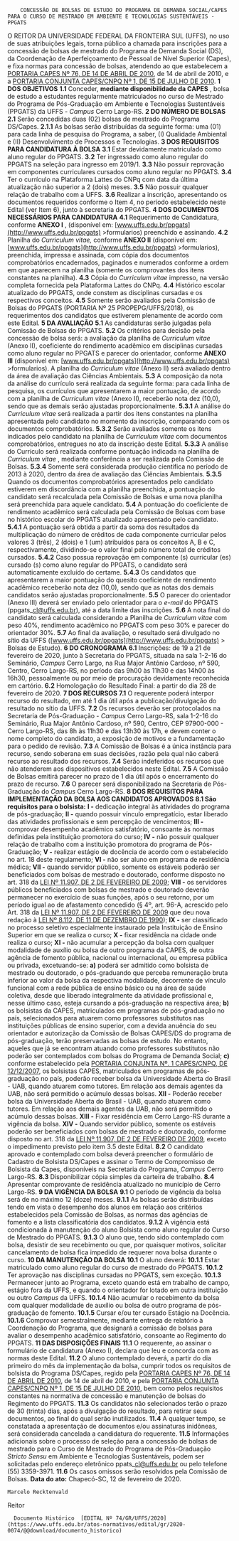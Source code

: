         CONCESSÃO DE BOLSAS DE ESTUDO DO PROGRAMA DE DEMANDA SOCIAL/CAPES PARA O CURSO DE MESTRADO EM AMBIENTE E TECNOLOGIAS SUSTENTÁVEIS - PPGATS  

 O REITOR DA UNIVERSIDADE FEDERAL DA FRONTEIRA SUL (UFFS), no uso de suas atribuições legais, torna público a chamada para inscrições para a concessão de bolsas de mestrado do Programa de Demanda Social (DS), da Coordenação de Aperfeiçoamento de Pessoal de Nível Superior (Capes), e fixa normas para concessão de bolsas, atendendo ao que estabelecem a [PORTARIA CAPES Nº 76, DE 14 DE ABRIL DE 2010](https://www.capes.gov.br/images/stories/download/legislacao/Portaria_076_RegulamentoDS.pdf), de 14 de abril de 2010, e a [PORTARIA CONJUNTA CAPES/CNPQ Nº 1, DE 15 DE JULHO DE 2010](https://www.capes.gov.br/images/stories/download/legislacao/Portarias_conjuntas_n_1_e_2_Capes-CNPq_15-07-2010.pdf).  **1 DOS OBJETIVOS** **1.1**  Conceder, **mediante disponibilidade da CAPES** , bolsa de estudo a estudantes regularmente matriculados no curso de Mestrado do Programa de Pós-Graduação em Ambiente e Tecnologias Sustentáveis (PPGATS) da UFFS - *Campus*  Cerro Largo-RS.  **2 DO NÚMERO DE BOLSAS** **2.1**  Serão concedidas duas (02) bolsas de mestrado do Programa DS/Capes. **2.1.1**  As bolsas serão distribuídas da seguinte forma: uma (01) para cada linha de pesquisa do Programa, a saber, (I) Qualidade Ambiental e (II) Desenvolvimento de Processos e Tecnologias.  **3 DOS REQUISITOS PARA CANDIDATURA À BOLSA** **3.1**  Estar devidamente matriculado como aluno regular do PPGATS. **3.2**  Ter ingressado como aluno regular do PPGATS na seleção para ingresso em 2019/1. **3.3**  Não possuir reprovação em componentes curriculares cursados como aluno regular no PPGATS. **3.4**  Ter o currículo na Plataforma Lattes do CNPq com data da última atualização não superior a 2 (dois) meses. **3.5**  Não possuir qualquer relação de trabalho com a UFFS. **3.6**  Realizar a inscrição, apresentando os documentos requeridos conforme o Item 4, no período estabelecido neste Edital (ver Item 6), junto à secretaria do PPGATS.  **4 DOS DOCUMENTOS NECESSÁRIOS PARA CANDIDATURA** **4.1**  Requerimento de Candidatura, conforme **ANEXO I** , (disponível em: [www.uffs.edu.br/ppgats](http://www.uffs.edu.br/ppgats) >formularios) preenchido e assinando. **4.2**  Planilha do *Curriculum vitae,* conforme **ANEXO II**  (disponível em: [www.uffs.edu.br/ppgats](http://www.uffs.edu.br/ppgats) >formularios), preenchida, impressa e assinada, com cópia dos documentos comprobatórios encadernados, paginados e numerados conforme a ordem em que aparecem na planilha (somente os comprovantes dos itens constantes na planilha). **4.3**  Cópia do *Curriculum vitae*  impresso, na versão completa fornecida pela Plataforma Lattes do CNPq. **4.4**  Histórico escolar atualizado do PPGATS, onde constem as disciplinas cursadas e os respectivos conceitos. **4.5**  Somente serão avaliados pela Comissão de Bolsas do PPGATS (PORTARIA Nº 25 PROPEPG/UFFS/2018), os requerimentos dos candidatos que estiverem plenamente de acordo com este Edital.  **5 DA AVALIAÇÃO** **5.1**  As candidaturas serão julgadas pela Comissão de Bolsas do PPGATS. **5.2**  Os critérios para decisão pela concessão de bolsa será: a avaliação da planilha de *Curriculum vitae*  (Anexo II), coeficiente do rendimento acadêmico em disciplinas cursadas como aluno regular no PPGATS e parecer do orientador, conforme **ANEXO III**  (disponível em: [www.uffs.edu.br/ppgats](http://www.uffs.edu.br/ppgats) >formularios). A planilha do *Curriculum vitae*  (Anexo II) será avaliado dentro da área de avaliação das Ciências Ambientais. **5.3**  A composição da nota da análise do currículo será realizada da seguinte forma: para cada linha de pesquisa, os currículos que apresentarem a maior pontuação, de acordo com a planilha de *Curriculum vitae*  (Anexo II), receberão nota dez (10,0), sendo que as demais serão ajustadas proporcionalmente. **5.3.1**  A análise do *Curriculum vitae*  será realizada a partir dos itens constantes na planilha apresentada pelo candidato no momento da inscrição, comparando com os documentos comprobatórios. **5.3.2**  Serão avaliados somente os itens indicados pelo candidato na planilha de *Curriculum vitae*  com documentos comprobatórios, entregues no ato da inscrição deste Edital. **5.3.3**  A análise do Currículo será realizada conforme pontuação indicada na planilha de *Curriculum vitae* , mediante conferência a ser realizada pela Comissão de Bolsas. **5.3.4**  Somente será considerada produção científica no período de 2013 à 2020, dentro da área de avaliação das Ciências Ambientais. **5.3.5**  Quando os documentos comprobatórios apresentados pelo candidato estiverem em discordância com a planilha preenchida, a pontuação do candidato será recalculada pela Comissão de Bolsas e uma nova planilha será preenchida para aquele candidato. **5.4**  A pontuação do coeficiente de rendimento acadêmico será calculada pela Comissão de Bolsas com base no histórico escolar do PPGATS atualizado apresentado pelo candidato. **5.4.1**  A pontuação será obtida a partir da soma dos resultados da multiplicação do número de créditos de cada componente curricular pelos valores 3 (três), 2 (dois) e 1 (um) atribuídos para os conceitos A, B e C, respectivamente, dividindo-se o valor final pelo número total de créditos cursados. **5.4.2**  Caso possua reprovação em componente (s) curricular (es) cursado (s) como aluno regular do PPGATS, o candidato será automaticamente excluído do certame. **5.4.3**  Os candidatos que apresentarem a maior pontuação do quesito coeficiente de rendimento acadêmico receberão nota dez (10,0), sendo que as notas dos demais candidatos serão ajustadas proporcionalmente. **5.5**  O parecer do orientador (Anexo III) deverá ser enviado pelo orientador para o *e-mail*  do PPGATS (ppgats\_cl@uffs.edu.br), até a data limite das inscrições. **5.6**  A nota final do candidato será calculada considerando a Planilha de *Curriculum vitae*  com peso 40%, rendimento acadêmico no PPGATS com peso 30% e parecer do orientador 30%. **5.7**  Ao final da avaliação, o resultado será divulgado no sítio da UFFS ([www.uffs.edu.br/ppgats](http://www.uffs.edu.br/ppgats) > Bolsas de Estudo).  **6 DO CRONOGRAMA** **6.1**  Inscrições: de 19 a 21 de fevereiro de 2020, junto à Secretaria do PPGATS, situada na sala 1-2-16 do Seminário, *Campus*  Cerro Largo, na Rua Major Antônio Cardoso, nº 590, Centro, Cerro Largo-RS, no período das 9h00 às 11h30 e das 14h00 às 16h30, pessoalmente ou por meio de procuração devidamente reconhecida em cartório. **6.2**  Homologação do Resultado Final: a partir do dia 28 de fevereiro de 2020.  **7 DOS RECURSOS** **7.1**  O requerente poderá interpor recurso do resultado, em até 1 dia útil após a publicação/divulgação do resultado no sítio da UFFS. **7.2**  Os recursos deverão ser protocolados na Secretaria de Pós-Graduação - *Campus*  Cerro Largo-RS, sala 1-2-16 do Seminário, Rua Major Antônio Cardoso, nº 590, Centro, CEP 97900-000 - Cerro Largo-RS, das 8h às 11h30 e das 13h30 às 17h, e devem conter o nome completo do candidato, a exposição de motivos e a fundamentação para o pedido de revisão. **7.3**  A Comissão de Bolsas é a única instância para recurso, sendo soberana em suas decisões, razão pela qual não caberá recurso ao resultado dos recursos. **7.4**  Serão indeferidos os recursos que não atenderem aos dispositivos estabelecidos neste Edital. **7.5**  A Comissão de Bolsas emitirá parecer no prazo de 1 dia útil após o encerramento do prazo de recurso. **7.6**  O parecer será disponibilizado na Secretaria de Pós-Graduação do *Campus*  Cerro Largo-RS.  **8 DOS REQUISITOS PARA IMPLEMENTAÇÃO DA BOLSA AOS CANDIDATOS APROVADOS** **8.1 São requisitos para o bolsista:** **I -**  dedicação integral às atividades do programa de pós-graduação; **II -**  quando possuir vínculo empregatício, estar liberado das atividades profissionais e sem percepção de vencimentos; **III -**  comprovar desempenho acadêmico satisfatório, consoante às normas definidas pela instituição promotora do curso; **IV -**  não possuir qualquer relação de trabalho com a instituição promotora do programa de Pós-Graduação; **V -**  realizar estágio de docência de acordo com o estabelecido no art. 18 deste regulamento; **VI -**  não ser aluno em programa de residência médica; **VII -**  quando servidor público, somente os estáveis poderão ser beneficiados com bolsas de mestrado e doutorado, conforme disposto no art. 318 da [LEI Nº 11.907, DE 2 DE FEVEREIRO DE 2009](http://www.planalto.gov.br/ccivil_03/_Ato2007-2010/2009/Lei/L11907.htm); **VIII -**  os servidores públicos beneficiados com bolsas de mestrado e doutorado deverão permanecer no exercício de suas funções, após o seu retorno, por um período igual ao de afastamento concedido (§ 4º, art. 96-A, acrescido pelo Art. 318 da [LEI Nº 11.907, DE 2 DE FEVEREIRO DE 2009](http://www.planalto.gov.br/ccivil_03/_Ato2007-2010/2009/Lei/L11907.htm) que deu nova redação à [LEI Nº 8.112, DE 11 DE DEZEMBRO DE 1990](http://www.planalto.gov.br/ccivil_03/LEIS/L8112cons.htm)); **IX -**  ser classificado no processo seletivo especialmente instaurado pela Instituição de Ensino Superior em que se realiza o curso; **X -**  fixar residência na cidade onde realiza o curso; **XI -**  não acumular a percepção da bolsa com qualquer modalidade de auxílio ou bolsa de outro programa da CAPES, de outra agência de fomento pública, nacional ou internacional, ou empresa pública ou privada, excetuando-se: **a)**  poderá ser admitido como bolsista de mestrado ou doutorado, o pós-graduando que perceba remuneração bruta inferior ao valor da bolsa da respectiva modalidade, decorrente de vínculo funcional com a rede pública de ensino básico ou na área de saúde coletiva, desde que liberado integralmente da atividade profissional e, nesse último caso, esteja cursando a pós-graduação na respectiva área; **b)**  os bolsistas da CAPES, matriculados em programas de pós-graduação no país, selecionados para atuarem como professores substitutos nas instituições públicas de ensino superior, com a devida anuência do seu orientador e autorização da Comissão de Bolsas CAPES/DS do programa de pós-graduação, terão preservadas as bolsas de estudo. No entanto, aqueles que já se encontram atuando como professores substitutos não poderão ser contemplados com bolsas do Programa de Demanda Social; **c)**  conforme estabelecido pela [PORTARIA CONJUNTA Nº. 1 CAPES/CNPQ, DE 12/12/2007](https://www.normasbrasil.com.br/norma/portaria-conjunta-1-2007_198667.html), os bolsistas CAPES, matriculados em programas de pós-graduação no país, poderão receber bolsa da Universidade Aberta do Brasil - UAB, quando atuarem como tutores. Em relação aos demais agentes da UAB, não será permitido o acúmulo dessas bolsas. **XII -**  Poderão receber bolsa da Universidade Aberta do Brasil - UAB, quando atuarem como tutores. Em relação aos demais agentes da UAB, não será permitido o acúmulo dessas bolsas. **XIII -**  Fixar residência em Cerro Largo-RS durante a vigência da bolsa. **XIV -**  Quando servidor público, somente os estáveis poderão ser beneficiados com bolsas de mestrado e doutorado, conforme disposto no art. 318 da [LEI Nº 11.907, DE 2 DE FEVEREIRO DE 2009](http://www.planalto.gov.br/ccivil_03/_Ato2007-2010/2009/Lei/L11907.htm), exceto o impedimento previsto pelo item 3.5 deste Edital. **8.2**  O candidato aprovado e contemplado com bolsa deverá preencher o formulário de Cadastro de Bolsista DS/Capes e assinar o Termo de Compromisso de Bolsista da Capes, disponíveis na Secretaria do Programa, *Campus*  Cerro Largo-RS. **8.3**  Disponibilizar cópia simples da carteira de trabalho. **8.4**  Apresentar comprovante de residência atualizado no município de Cerro Largo-RS.  **9 DA VIGÊNCIA DA BOLSA** **9.1**  O período de vigência da bolsa será de no máximo 12 (doze) meses. **9.1.1**  As bolsas serão distribuídas tendo em vista o desempenho dos alunos em relação aos critérios estabelecidos pela Comissão de Bolsas, as normas das agências de fomento e a lista classificatória dos candidatos. **9.1.2**  A vigência está condicionada à manutenção do aluno Bolsista como aluno regular do Curso de Mestrado do PPGATS. **9.1.3**  O aluno que, tendo sido contemplado com bolsa, desistir de seu recebimento ou que, por quaisquer motivos, solicitar cancelamento de bolsa fica impedido de requerer nova bolsa durante o curso.  **10 DA MANUTENÇÃO DA BOLSA** **10.1**  O aluno deverá: **10.1.1**  Estar matriculado como aluno regular do curso de mestrado do PPGATS. **10.1.2**  Ter aprovação nas disciplinas cursadas no PPGATS, sem exceção. **10.1.3**  Permanecer junto ao Programa, exceto quando está em trabalho de campo, estágio fora da UFFS, e quando o orientador for lotado em outra instituição ou outro *Campus*  da UFFS. **10.1.4**  Não acumular o recebimento da bolsa com qualquer modalidade de auxílio ou bolsa de outro programa de pós-graduação de fomento. **10.1.5**  Cursar e/ou ter cursado Estágio na Docência. **10.1.6**  Comprovar semestralmente, mediante entrega de relatório à Coordenação do Programa, que designará a comissão de bolsas para avaliar o desempenho acadêmico satisfatório, consoante ao Regimento do PPGATS.  **11 DAS DISPOSIÇÕES FINAIS** **11.1**  O requerente, ao assinar o formulário de candidatura (Anexo I), declara que leu e concorda com as normas deste Edital. **11.2**  O aluno contemplado deverá, a partir do dia primeiro do mês da implementação da bolsa, cumprir todos os requisitos de bolsista do Programa DS/Capes, regido pela [PORTARIA CAPES Nº 76, DE 14 DE ABRIL DE 2010](https://www.capes.gov.br/images/stories/download/legislacao/Portaria_076_RegulamentoDS.pdf), de 14 de abril de 2010, e pela [PORTARIA CONJUNTA CAPES/CNPQ Nº 1, DE 15 DE JULHO DE 2010](https://www.capes.gov.br/images/stories/download/legislacao/Portarias_conjuntas_n_1_e_2_Capes-CNPq_15-07-2010.pdf), bem como pelos requisitos constantes na normativa de concessão e manutenção de bolsas do Regimento do PPGATS. **11.3**  Os candidatos não selecionados terão o prazo de 30 (trinta) dias, após a divulgação do resultado, para retirar seus documentos, ao final do qual serão inutilizados. **11.4**  A qualquer tempo, se constatada a apresentação de documentos e/ou assinaturas inidôneas, será considerada cancelada a candidatura do requerente. **11.5**  Informações adicionais sobre o processo de seleção para a concessão de bolsas de mestrado para o Curso de Mestrado do Programa de Pós-Graduação *Stricto Sensu*  em Ambiente e Tecnologias Sustentáveis, podem ser solicitadas pelo endereço eletrônico ppats\_cl@uffs.edu.br ou pelo telefone (55) 3359-3971. **11.6**  Os casos omissos serão resolvidos pela Comissão de Bolsas.        **Data do ato:** Chapecó-SC, 12 de fevereiro de 2020.   
 

    Marcelo Recktenvald   
 Reitor 

      Documento Histórico  [EDITAL Nº 74/GR/UFFS/2020](https://www.uffs.edu.br/atos-normativos/edital/gr/2020-0074/@@download/documento_historico)     
      